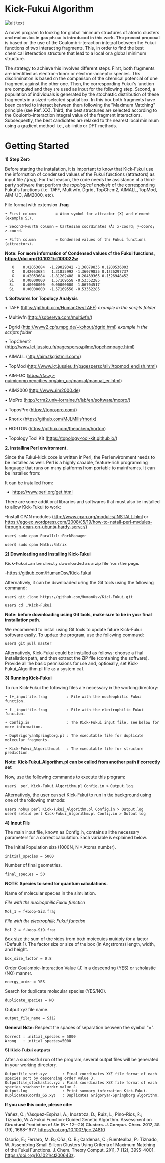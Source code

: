 # Kick-Fukui Algorithm

![alt text](https://github.com/HumanOsv/Logos/blob/master/Gihub.jpg)

A novel program to looking for global minimum structures of atomic clusters and molecules in gas phase is introduced in this work. The present proposal is based on the use of the Coulomb-interaction integral between the Fukui functions of two interacting fragments. This, in order to find the best chemical interaction structure that lead to a local or a global minimum structure.

The strategy to achieve this involves different steps. First, both fragments are identified as electron-donor or electron-acceptor species. This discrimination is based on the comparison of the chemical potencial of one fragment against the other one. Then, the corresponding Fukui's function are computed and they are used as input for the following step. Second, a population of individuals is generated by the stochastic distribution of these fragments in a sized-selected spatial box. In this box both fragments have been carried to interact between them following the "Maximum Matching" principle (see Ref. XX). Third, the best structures are selected according to the Coulomb-interaction integral value of the fragment interactions. Subsequently, the best candidates are relaxed to the nearest local minimum using a gradient method, i.e., ab-initio or DFT methods.


# Getting Started

**1)	Step Zero**

Before starting the installation, it is important to know that Kick-Fukui use the information of condensed values of the Fukui functions (attractors) as input file *(.frag)*. For that reason, the code needs the assistance of a third-party software that perform the *topological analysis* of the corresponding Fukui's functions (i.e. TAFF, Multiwfn, Dgrid, TopChem2, AIMALL, TopMod, AIM-UC, AIM2000, etc).

File format with extension **.frag**

    • First column         = Atom symbol for attractor (X) and element (example Si).

    • Second-Fourth column = Cartesian coordinates (Å) x-coord; y-coord; z-coord.
  
    • Fifth column         = Condensed values of the Fukui functions (attractors).

**Note: For more information of Condensed values of the Fukui functions, https://doi.org/10.1021/ct100022w**

       X	0.02053684	-1.29029342	-1.36079835	0.1900536003
       X	0.02053684	 1.31835992	-1.36079835	0.1926297737
       X	0.02053684	-1.81202408	 0.20439365	0.1526948452
      Si	0.00000000	 1.57169558	-0.53352285
      Si	0.00000000	 0.00000000	 1.06704517
      Si	0.00000000	-1.57169558	-0.53352285

**1. Softwares for Topology Analysis**

  •	TAFF     (https://github.com/HumanOsv/TAFF) *example in the scripts folder*

  •	Multiwfn (http://sobereva.com/multiwfn/)

  •	Dgrid    (http://www2.cpfs.mpg.de/~kohout/dgrid.html) *example in the scripts folder*

  •	TopChem2 (http://www.lct.jussieu.fr/pagesperso/pilme/topchempage.html)
  
  •	AIMALL   (http://aim.tkgristmill.com/)
   
  •	TopMod   (http://www.lct.jussieu.fr/pagesperso/silvi/topmod_english.html)

  •	AIM-UC   (https://facyt-quimicomp.neocities.org/aim_uc/manual/manual_en.html)

  •	AIM2000  (http://www.aim2000.de)
  
  •	MoPro    (http://crm2.univ-lorraine.fr/lab/en/software/mopro/)
  
  •	ToposPro (https://topospro.com/)
  
  •	Rhorix   (https://github.com/MJLMills/rhorix)
  
  •	HORTON   (https://github.com/theochem/horton)
  
  •	Topology Tool Kit (https://topology-tool-kit.github.io/)
   
   
**2. Installing Perl environment.**

Since the Fukui-kick code is written in Perl, the Perl environment needs to be installed as well. Perl is a highly capable, feature-rich programming language that runs on many platforms from portable to mainframes. It can be installed from:

It can be installed from:
- https://www.perl.org/get.html

There are some additional libraries and softwares that must also be installed to allow Kick-Fukui to work:

-Install CPAN modules (http://www.cpan.org/modules/INSTALL.html or https://egoleo.wordpress.com/2008/05/19/how-to-install-perl-modules-through-cpan-on-ubuntu-hardy-server/)

    user$ sudo cpan Parallel::ForkManager
      
    user$ sudo cpan Math::Matrix

**2)	Downloading and Installing Kick-Fukui**

Kick-Fukui can be directly downloaded as a zip file from the page:

-https://github.com/HumanOsv/Kick-Fukui

Alternatively, it can be downloaded using the Git tools using the following command:

    user$ git clone https://github.com/HumanOsv/Kick-Fukui.git

    user$ cd ./Kick-Fukui

**Note: before downloading using Git tools, make sure to be in your final installation path.**

We recommend to install using Git tools to update future Kick-Fukui software easily. To update the program, use the following command:

    user$ git pull master
	
Alternatively, Kick-Fukui could be installed as follows: choose a final installation path, and then extract the ZIP file (containing the software). Provide all the basic permissions for use and, optionally, set Kick-Fukui_Algorithm.pl file as a system call.

**3)	Running Kick-Fukui**

To run Kick-Fukui the following files are necessary in the working directory:

    • f+_inputfile.frag         : File with the nucleophilic Fukui function.
    
    • f-_inputfile.frag         : File with the electrophilic Fukui function.
    
    • Config.in                 : The Kick-Fukui input file, see below for more information.
    
    • DupGrigoryanSpringborg.pl : The executable file for duplicate molecular fragments.

    • Kick-Fukui_Algorithm.pl   : The executable file for structure prediction.
    
**Note: Kick-Fukui_Algorithm.pl can be called from another path if correctly set**

Now, use the following commands to execute this program:

    user$  perl Kick-Fukui_Algorithm.pl Config.in > Output.log

Alternatively, the user can set Kick-Fukui to run in the background using one of the following methods:

    user$ nohup perl Kick-Fukui_Algorithm.pl Config.in > Output.log
    user$ setsid perl Kick-Fukui_Algorithm.pl Config.in > Output.log

**4)	Input File**

The main input file, known as Config.in, contains all the necessary parameters for a correct calculation. Each variable is explained below.

The Initial Population size (1000N, N = Atoms number).

    initial_species = 5000

Number of final geometries.

    final_species = 50

**NOTE: Species to send for quantum calculations.**

Name of molecular species in the simulation.

*File with the nucleophilic Fukui function*

    Mol_1 = f+koop-Si3.frag

*File with the electrophilic Fukui function* 

    Mol_2 = f-koop-Si9.frag

Box size the sum of the sides from both molecules multiply for a factor (Default 1). The factor size or size of the box (in Angstroms) length, width, and height.

    box_size_factor = 0.8

Order Coulombic-Interaction Value (J) in a descending (YES) or scholastic (NO) manner. 

    energy_order = YES

Search for duplicate molecular species (YES/NO).

    duplicate_species = NO

Output xyz file name. 

    output_file_name = Si12

**General Note:** Respect the spaces of separation between the symbol "=".

    Correct : initial_species = 5000
    Wrong   : initial_species=5000

**5) Kick-Fukui outputs**

After a successful run of the program, several output files will be generated in your working directory.

    Outputfile_sort.xyz       : Final coordinates XYZ file format of each species sort by descending order value J.
    Outputfile_stochastic.xyz : Final coordinates XYZ file format of each species stochastic order value J.
    Output.log                : Print summary information Kick-Fukui.
    DuplicatesCoords_GS.xyz   : Duplicates Grigoryan-Springborg Algorithm.


**If you use this code, please cite:**

   Yañez, O.; Vásquez-Espinal, A.; Inostroza, D.; Ruiz, L.; Pino-Rios, R.; Tiznado, W. A Fukui Function-Guided Genetic Algorithm. Assessment on Structural Prediction of Sin (N= 12--20) Clusters. J. Comput. Chem. 2017, 38 (19), 1668–1677. https://doi.org/10.1002/jcc.24810

   Osorio, E.; Ferraro, M. B.; Oña, O. B.; Cardenas, C.; Fuentealba, P.; Tiznado, W. Assembling Small Silicon Clusters Using Criteria of Maximum Matching of the Fukui Functions. J. Chem. Theory Comput. 2011, 7 (12), 3995–4001. https://doi.org/10.1021/ct200643z.


